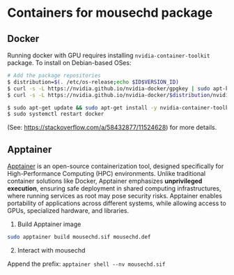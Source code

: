 # Containers for mousechd package

## Docker

Running docker with GPU requires installing `nvidia-container-toolkit` package. To install on Debian-based OSes:
```bash
# Add the package repositories
$ distribution=$(. /etc/os-release;echo $ID$VERSION_ID)
$ curl -s -L https://nvidia.github.io/nvidia-docker/gpgkey | sudo apt-key add -
$ curl -s -L https://nvidia.github.io/nvidia-docker/$distribution/nvidia-docker.list | sudo tee /etc/apt/sources.list.d/nvidia-docker.list

$ sudo apt-get update && sudo apt-get install -y nvidia-container-toolkit
$ sudo systemctl restart docker
```
(See: https://stackoverflow.com/a/58432877/11524628) for more details.

## Apptainer
[Apptainer](https://apptainer.org/) is an open-source containerization tool, designed specifically for High-Performance Computing (HPC) environments. Unlike traditional container solutions like Docker, Apptainer emphasizes **unprivileged execution**, ensuring safe deployment in shared computing infrastructures, where running services as root may pose security risks. Apptainer enables portability of applications across different systems, while allowing access to GPUs, specialized hardware, and libraries.

1. Build Apptainer image
```bash
sudo apptainer build mousechd.sif mousechd.def
```

2. Interact with mousechd

Append the prefix: `apptainer shell --nv mousechd.sif `